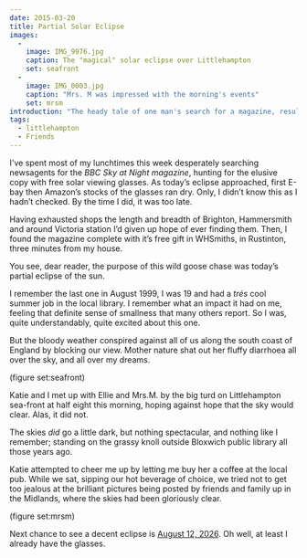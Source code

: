 ```yaml
---
date: 2015-03-20
title: Partial Solar Eclipse
images:
  - 
    image: IMG_9976.jpg
    caption: The "magical" solar eclipse over Littlehampton
    set: seafront
  - 
    image: IMG_0003.jpg
    caption: "Mrs. M was impressed with the morning's events"
    set: mrsm
introduction: "The heady tale of one man's search for a magazine, resulting in him getting sky poop in his eye. All of this and more in my story of today's partial eclipse of the sun."
tags:
  - littlehampton
  - Friends
---
```

I've spent most of my lunchtimes this week desperately searching newsagents for the _BBC Sky at Night magazine_, hunting for the elusive copy with free solar viewing glasses. As today’s eclipse approached, first E-bay then Amazon’s stocks of the glasses ran dry. Only, I didn’t know this as I hadn’t checked. By the time I did, it was too late. 

Having exhausted shops the length and breadth of Brighton, Hammersmith and around Victoria station I’d given up hope of ever finding them. Then, I found the magazine complete with it’s free gift in WHSmiths, in Rustinton, three minutes from my house.

You see, dear reader, the purpose of this wild goose chase was today’s partial eclipse of the sun.

I remember the last one in August 1999, I was 19 and had a _trés_ cool summer job in the local library. I remember what an impact it had on me, feeling that definite sense of smallness that many others report. So I was, quite understandably, quite excited about this one.

But the bloody weather conspired against all of us along the south coast of England by blocking our view. Mother nature shat out her fluffy diarrhoea all over the sky, and all over my dreams.

(figure set:seafront)

Katie and I met up with Ellie and Mrs.M. by the big turd on Littlehampton sea-front at half eight this morning, hoping against hope that the sky would clear. Alas, it did not.

The skies _did_ go a little dark, but nothing spectacular, and nothing like I remember; standing on the grassy knoll outside Bloxwich public library all those years ago.

Katie attempted to cheer me up by letting me buy her a coffee at the local pub. While we sat, sipping our hot beverage of choice, we tried not to get too jealous at the brilliant pictures being posted by friends and family up in the Midlands, where the skies had been gloriously clear.

(figure set:mrsm)

Next chance to see a decent eclipse is [August 12, 2026](http://en.wikipedia.org/wiki/Solar_eclipse_of_August_12,_2026). Oh well, at least I already have the glasses.